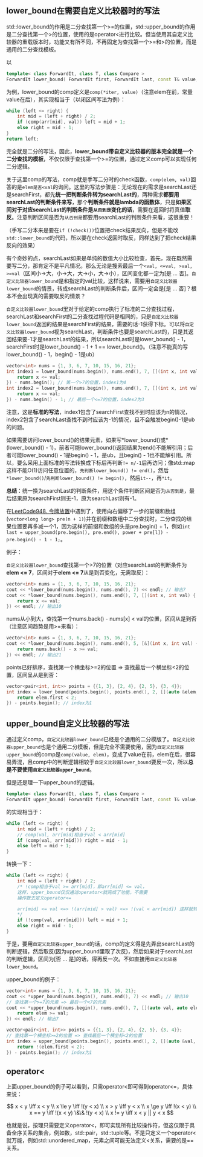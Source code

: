 ## lower_bound在需要自定义比较器时的写法

std::lower_bound的作用是二分查找第一个>=的位置，std::upper_bound的作用是二分查找第一个>的位置，使用的是operator<进行比较。但当使用其自定义比较器的重载版本时，功能又有所不同，不再固定为查找第一个>=和>的位置，而是通用的二分查找模板。

以
```cpp
template< class ForwardIt, class T, class Compare >
ForwardIt lower_bound( ForwardIt first, ForwardIt last, const T& value, Compare comp );
```
为例，lower_bound的comp定义是`comp(*iter, value)`（注意elem在前，常量value在后），其实现相当于（以闭区间写法为例）：
```cpp
while (left <= right) {
    int mid = (left + right) / 2;
    if (comp(arr[mid], val)) left = mid + 1;
    else right = mid - 1;
}
return left;
```
完全就是二分的写法，因此，**lower_bound带自定义比较器的版本完全就是一个二分查找的模板**，不仅仅限于查找第一个>=的位置，通过定义comp可以实现任何二分逻辑。

关于这里comp的写法，comp就是手写二分时的check函数，`comp(elem, val)`回答的是`elem是否<val`的询问。这里的写法步骤是：无论现在的需求是searchLast还是searchFirst，都先**统一把判断条件转为searchLast的**，两种需求**都要用searchLast的判断条件来写**，那个**判断条件就是lambda的函数体**，只是**如果区间对于对应searchLast的判断条件是`从否到是`变化的话**，需要在返回时将真值**取反**。注意判断区间是否为`从否到是`都要用searchLast的判断条件来看，这很重要！

（手写二分本来是要在`if (!check())`位置把check结果反向，但是不能改`std::lower_bound`的代码，所以要在check返回时取反，同样达到了把check结果反向的效果）

有个奇妙的点，searchLast如果是单纯的数值大小比较检查，首先，现在既然需要写二分，那肯定不是平凡情况。那么无论是搜索最后一个`<val, <=val, >val, >=val`（区间小->大，小->大，大->小，大->小），区间变化都一定为[是 ... 否]。`自定义比较器lower_bound`是和指定的val比较，这样说来，需要用`自定义比较器lower_bound`的情景，转成searchLast的判断条件后，区间一定会是[是 ... 否]？根本不会出现真的需要取反的情景？

`自定义比较器lower_bound`里对于给定的comp执行了标准的二分查找过程，searchLast和searchFirst的二分查找过程代码是相同的，只是`自定义比较器lower_bound`返回的结果是searchFirst的结果，需要的话-1获得下标。可以将`自定义比较器lower_bound`视为searchLast，判断条件也要是searchLast的，只是其返回结果要-1才是searchLast的结果，所以searchLast时是lower_bound() - 1，searchFirst时是lower_bound() - 1 + 1 == lower_bound()。（注意不能真的写lower_bound() - 1，begin() - 1是ub）

```cpp
vector<int> nums = {1, 3, 6, 7, 10, 15, 16, 21};
int index1 = lower_bound(nums.begin(), nums.end(), 7, [](int x, int val) {
    return x <= val;
}) - nums.begin(); // 第一个>7的位置，index1为4
int index2 = lower_bound(nums.begin(), nums.end(), 7, [](int x, int val) {
    return x <= val;
}) - nums.begin() - 1; // 最后一个<=7的位置，index2为3
```
注意，这是**标准的写法**，index1包含了searchFirst查找不到时应该为n的情况，index2包含了searchLast查找不到时应该为-1的情况，且不会触发begin()-1是ub的问题。

如果需要访问lower_bound()的结果元素，如果写\*lower_bound()或\*(lower_bound() - 1)，前者可能lower_bound()返回结果为end()不能解引用；后者可能lower_bound() - 1是begin() - 1，是ub，且begin() - 1也不能解引用。所以，要么采用上面标准的写法转换成下标后再判断`!= n/-1`后再访问；像std::map这样不能O(1)访问任意位置的，`先判断lower_bound() != end()`，然后`*lower_bound()`/`先判断lower_bound() != begin()`，然后`it--`，再`*it`。

**总结**：统一换为searchLast的判断条件，用这个条件判断区间是否为`从否到是`，最后结果原为searchFirst则无-1，原为searchLast则有-1。

在[LeetCode948. 令牌放置](https://leetcode.cn/problems/bag-of-tokens/)中遇到了，使用向右偏移了一步的前缀和数组(`vector<long long> pre(n + 1)`)并在前缀和数组中二分查找时，二分查找的结果位置要再多减一个1，因为这样的前缀和数组的头是pre.begin() + 1，例如`int last = upper_bound(pre.begin(), pre.end(), power + pre[l]) - pre.begin() - 1 - 1;`。

例子：

`自定义比较器lower_bound`查找第一个>7的位置（对应searchLast的判断条件为**elem <= 7**，区间对于**elem <= 7**从是到否变化，无需取反）：
```cpp
vector<int> nums = {1, 3, 6, 7, 10, 15, 16, 21};
cout << *lower_bound(nums.begin(), nums.end(), 7) << endl; // 输出7
cout << *lower_bound(nums.begin(), nums.end(), 7, [](int x, int val) {
    return x <= val;
}) << endl; // 输出10
```

nums从小到大，查找第一个nums.back() - nums[x] < val的位置，区间从是到否（注意区间趋势是用>=来看）：
```cpp
vector<int> nums = {1, 3, 6, 7, 10, 15, 16, 21};
cout << *lower_bound(nums.begin(), nums.end(), 5, [&](int x, int val) {
    return nums.back() - x >= val;
}) << endl; // 输出21
```

points已好排序，查找第一个横坐标>=2的位置 => 查找最后一个横坐标<2的位置，区间呈从是到否：
```cpp
vector<pair<int, int>> points = {{1, 3}, {2, 4}, {2, 5}, {3, 4}};
int index = lower_bound(points.begin(), points.end(), 2, [](auto &elem, const int &val) {
    return elem.first < 2;
}) - points.begin(); // index为1
```

## upper_bound自定义比较器的写法

通过定义comp，`自定义比较器lower_bound`已经是个通用的二分模版了。`自定义比较器upper_bound`也是个通用二分模板，但是完全不需要使用，因为`自定义比较器upper_bound`的comp是`comp(value, elem)`，变成了value在前，elem在后，很容易弄混，且comp中的判断逻辑相较于`自定义比较器lower_bound`要反一次，所以**总是不要使用`自定义比较器upper_bound`**。

但是还是理一下upper_bound的逻辑。

```cpp
template< class ForwardIt, class T, class Compare >
ForwardIt upper_bound( ForwardIt first, ForwardIt last, const T& value, Compare comp );
```
的实现相当于：
```cpp
while (left <= right) {
    int mid = (left + right) / 2;
    // comp(val, arr[mid]相当于val < arr[mid]
    if (comp(val, arr[mid])) right = mid - 1;
    else left = mid + 1;
}
```
转换一下：
```cpp
while (left <= right) {
    int mid = (left + right) / 2;
    /* !comp相当于val >= arr[mid]，即arr[mid] <= val，
    这样，upper_bound仅仅通过operator<就完成了功能，不需要
    操作数去定义operator<=

    arr[mid] <= val <=> !(arr[mid] > val) <=> !(val < arr[mid]) 这样就转成operator<了
    */
    if (!comp(val, arr[mid])) left = mid + 1;
    else right = mid - 1;
}
```
于是，要用`自定义比较器upper_bound`的话，comp的定义得是先弄出searchLast的判断逻辑，然后取反(因为upper_bound里取了次反)，然后如果对于searchLast的判断逻辑，区间为[否 ... 是]的话，得再反一次。不如直接用`自定义比较器lower_bound`。

upper_bound的例子：

```cpp
vector<int> nums = {1, 3, 6, 7, 10, 15, 16, 21};
cout << *upper_bound(nums.begin(), nums.end(), 7) << endl; // 输出10
// 查找第一个>=7的元素 => 最后一个<7的元素
cout << *upper_bound(nums.begin(), nums.end(), 7, [](auto val, auto elem) {
    return elem >= val;
}) << endl; // 输出7

vector<pair<int, int>> points = {{1, 3}, {2, 4}, {2, 5}, {3, 4}};
// 查找第一个横坐标>=2的位置 => 查找最后一个横坐标<2的位置
int index = upper_bound(points.begin(), points.end(), 2, [](auto &val, auto &elem) {
    return !(elem.first < 2);
}) - points.begin(); // index为1
```

## operator<
上面upper_bound的例子可以看到，只需operator<即可得到operator<=，具体来说：

$$
x < y \iff x < y \\
x \le y \iff !(y < x) \\
x > y \iff y < x \\
x \ge y \iff !(x < y) \\
x == y \iff !(x < y) \&\& !(y < x) \\
x != y \iff x < y || y < x
$$

也就是说，按理只需要定义operator<，即可实现所有比较操作符，但这仅限于具备全序关系的集合，例如数，std::pair，std::tuple等。不是只定义一个operator<就万能，例如std::unordered_map，元素之间可能无法定义<关系，需要的是==关系。